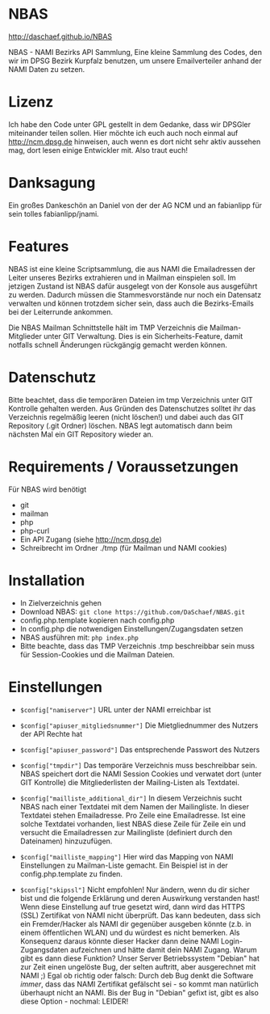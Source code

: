 # NBAS
http://daschaef.github.io/NBAS

NBAS - NAMI Bezirks API Sammlung, Eine kleine Sammlung des Codes, den wir im DPSG Bezirk Kurpfalz benutzen, um unsere Emailverteiler anhand der NAMI Daten zu setzen.

# Lizenz
Ich habe den Code unter GPL gestellt in dem Gedanke, dass wir DPSGler miteinander teilen sollen. Hier möchte ich euch auch noch einmal auf http://ncm.dpsg.de hinweisen,
auch wenn es dort nicht sehr aktiv aussehen mag, dort lesen einige Entwickler mit. Also traut euch!

# Danksagung
Ein großes Dankeschön an Daniel von der der AG NCM und an fabianlipp für sein tolles fabianlipp/jnami.

# Features
NBAS ist eine kleine Scriptsammlung, die aus NAMI die Emailadressen der Leiter unseres Bezirks extrahieren und in Mailman einspielen soll.
Im jetzigen Zustand ist NBAS dafür ausgelegt von der Konsole aus ausgeführt zu werden.
Dadurch müssen die Stammesvorstände nur noch ein Datensatz verwalten und können trotzdem sicher sein, dass auch die Bezirks-Emails bei der Leiterrunde ankommen.

Die NBAS Mailman Schnittstelle hält im TMP Verzeichnis die Mailman-Mitglieder unter GIT Verwaltung.
Dies is ein Sicherheits-Feature, damit notfalls schnell Änderungen rückgängig gemacht werden können.

# Datenschutz
Bitte beachtet, dass die temporären Dateien im tmp Verzeichnis unter GIT Kontrolle gehalten werden.
Aus Gründen des Datenschutzes solltet ihr das Verzeichnis regelmäßig leeren (nicht löschen!) und dabei auch
das GIT Repository (.git Ordner) löschen.
NBAS legt automatisch dann beim nächsten Mal ein GIT Repository wieder an.

# Requirements / Voraussetzungen
Für NBAS wird benötigt
- git
- mailman
- php
- php-curl
- Ein API Zugang (siehe http://ncm.dpsg.de)
- Schreibrecht im Ordner ./tmp (für Mailman und NAMI cookies)

# Installation
- In Zielverzeichnis gehen
- Download NBAS:
`git clone https://github.com/DaSchaef/NBAS.git`
- config.php.template kopieren nach config.php
- In config.php die notwendigen Einstellungen/Zugangsdaten setzen
- NBAS ausführen mit:
`php index.php`
- Bitte beachte, dass das TMP Verzeichnis .tmp beschreibbar sein muss für Session-Cookies und die Mailman Dateien.

# Einstellungen
- `$config["namiserver"]`
URL unter der NAMI erreichbar ist

- `$config["apiuser_mitgliedsnummer"]`
Die Mietgliednummer des Nutzers der API Rechte hat

- `$config["apiuser_password"]`
Das entsprechende Passwort des Nutzers

- `$config["tmpdir"]`
Das temporäre Verzeichnis muss beschreibbar sein.
NBAS speichert dort die NAMI Session Cookies und verwatet dort (unter GIT Kontrolle) die Mitgliederlisten der Mailing-Listen als Textdatei.

- `$config["mailliste_additional_dir"]`
In diesem Verzeichnis sucht NBAS nach einer Textdatei mit dem Namen der Mailingliste. In dieser Textdatei stehen Emailadresse. Pro Zeile eine Emailadresse. Ist eine solche Textdatei vorhanden, liest NBAS diese Zeile für Zeile ein und versucht die Emailadressen zur Mailingliste (definiert durch den Dateinamen) hinzuzufügen.

- `$config["mailliste_mapping"]`
Hier wird das Mapping von NAMI Einstellungen zu Mailman-Liste gemacht.
Ein Beispiel ist in der config.php.template zu finden.

- `$config["skipssl"]`
Nicht empfohlen! Nur ändern, wenn du dir sicher bist und die folgende Erklärung und deren Auswirkung verstanden hast!
Wenn diese Einstellung auf true gesetzt wird, dann wird das HTTPS (SSL) Zertifikat von NAMI nicht überprüft.
Das kann bedeuten, dass sich ein Fremder/Hacker als NAMI dir gegenüber ausgeben könnte (z.b. in einem öffentlichen WLAN)
und du würdest es nicht bemerken.
Als Konsequenz daraus könnte dieser Hacker dann deine NAMI Login-Zugangsdaten aufzeichnen und hätte damit dein NAMI Zugang.
Warum gibt es dann diese Funktion?
Unser Server Betriebssystem "Debian" hat zur Zeit einen ungelöste Bug, der selten auftritt, aber ausgerechnet mit NAMI ;)
Egal ob richtig oder falsch: Durch deb Bug denkt die Software *immer*, dass das NAMI Zertifikat gefälscht sei - so kommt man natürlich
überhaupt nicht an NAMI.
Bis der Bug in "Debian" gefixt ist, gibt es also diese Option - nochmal: LEIDER!
